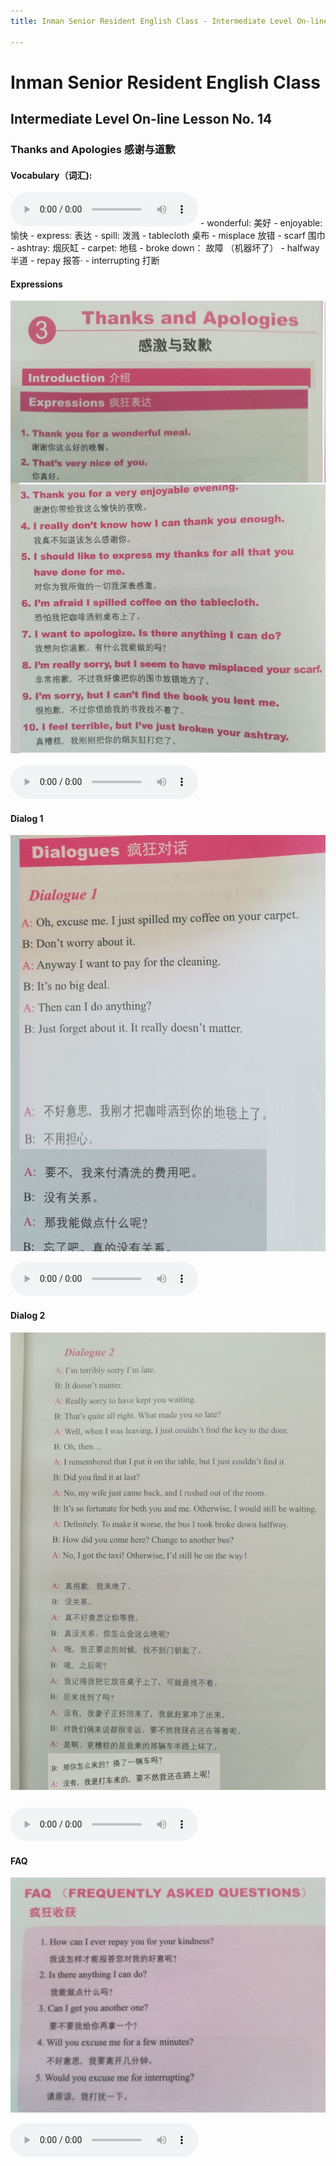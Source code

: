 ```yaml
---
title: Inman Senior Resident English Class - Intermediate Level On-line Lesson No. 14

---
```

# Inman Senior Resident English Class
## Intermediate Level On-line Lesson No. 14
### Thanks and Apologies 感谢与道歉

#### Vocabulary（词汇):
<audio controls>
  <source src="/vocab14.mp3" type="audio/mpeg">
  Your browser does not support the audio element.
</audio>
- wonderful: 			美好
- enjoyable:				愉快
- express:  				表达
- spill:					泼溅
- tablecloth				桌布
- misplace				放错
- scarf					围巾
- ashtray:				烟灰缸
- carpet:				地毯
- broke down：			故障 （机器坏了）
- halfway				半道
- repay				报答·
- interrupting			打断

#### Expressions

![Expressions](/expressions14.jpg)

<audio controls>
  <source src="/expressions14.mp3" type="audio/mpeg">
  Your browser does not support the audio element.
</audio>

#### Dialog 1

![Dialog 1](/dialog114.jpg)

<audio controls>
  <source src="/dialog114.mp3" type="audio/mpeg">
  Your browser does not support the audio element.
</audio>


#### Dialog 2

![Dialog 2](/dialog214.jpg)

<audio controls>
  <source src="/dialog214.mp3" type="audio/mpeg">
  Your browser does not support the audio element.
</audio>


#### FAQ

![FAQ](/FAQ14.jpg)

<audio controls>
  <source src="/FAQ14.mp3" type="audio/mpeg">
  Your browser does not support the audio element.
</audio>
